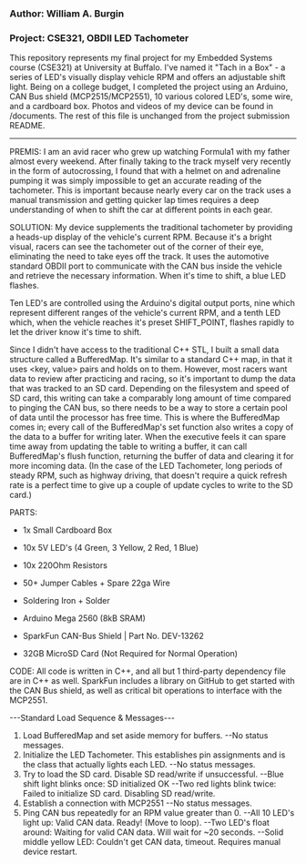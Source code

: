 ### Author: William A. Burgin ###
### Project: CSE321, OBDII LED Tachometer ###

This repository represents my final project for my Embedded Systems course
(CSE321) at University at Buffalo. I've named it "Tach in a Box" - a series
of LED's visually display vehicle RPM and offers an adjustable shift light.
Being on a college budget, I completed the project using an Arduino, CAN Bus
shield (MCP2515/MCP2551), 10 various colored LED's, some wire, and a cardboard
box. Photos and videos of my device can be found in /documents. The rest of
this file is unchanged from the project submission README.

------------------------------------------------------------------------------

PREMIS: I am an avid racer who grew up watching Formula1 with my father almost
every weekend. After finally taking to the track myself very recently in the form of autocrossing,
I found that with a helmet on and adrenaline pumping it was simply impossible to get an accurate
reading of the tachometer. This is important because nearly every car on the track uses
a manual transmission and getting quicker lap times requires a deep understanding
of when to shift the car at different points in each gear.

SOLUTION: My device supplements the traditional tachometer by providing a heads-up display
of the vehicle's current RPM. Because it's a bright visual, racers can see the tachometer
out of the corner of their eye, eliminating the need to take eyes off the track. It uses
the automotive standard OBDII port to communicate with the CAN bus inside the vehicle
and retrieve the necessary information. When it's time to shift, a blue LED flashes.

Ten LED's are controlled using the Arduino's digital output ports, nine which
represent different ranges of the vehicle's current RPM, and a tenth LED which,
when the vehicle reaches it's preset SHIFT_POINT, flashes rapidly to let the
driver know it's time to shift.

Since I didn't have access to the traditional C++ STL, I built a small data structure
called a BufferedMap. It's similar to a standard C++ map, in that it uses <key, value> pairs
and holds on to them. However, most racers want data to review after practicing and racing,
so it's important to dump the data that was tracked to an SD card. Depending on the
filesystem and speed of SD card, this writing can take a comparably long amount
of time compared to pinging the CAN bus, so there needs to be a way to store a
certain pool of data until the processor has free time. This is where the
BufferedMap comes in; every call of the BufferedMap's set function also writes
a copy of the data to a buffer for writing later. When the executive feels it can
spare time away from updating the table to writing a buffer, it can call BufferedMap's
flush function, returning the buffer of data and clearing it for more incoming data.
(In the case of the LED Tachometer, long periods of steady RPM, such as highway driving,
 that doesn't require a quick refresh rate is a perfect time to give up a couple of update
 cycles to write to the SD card.)

 PARTS:
  - 1x Small Cardboard Box
  - 10x 5V LED's (4 Green, 3 Yellow, 2 Red, 1 Blue)
  - 10x 220Ohm Resistors
  - 50+ Jumper Cables + Spare 22ga Wire
  - Soldering Iron + Solder

  - Arduino Mega 2560 (8kB SRAM)
  - SparkFun CAN-Bus Shield | Part No. DEV-13262
  - 32GB MicroSD Card (Not Required for Normal Operation)

  CODE:
    All code is written in C++, and all but 1 third-party dependency file
    are in C++ as well. SparkFun includes a library on GitHub to get started
    with the CAN Bus shield, as well as critical bit operations to interface
    with the MCP2551.

---Standard Load Sequence & Messages---

1. Load BufferedMap and set aside memory for buffers.
      --No status messages.
2. Initialize the LED Tachometer. This establishes pin assignments and is the
    class that actually lights each LED.
      --No status messages.
3. Try to load the SD card. Disable SD read/write if unsuccessful.
      --Blue shift light blinks once: SD initialized OK
      --Two red lights blink twice: Failed to initialize SD card. Disabling SD read/write.
4. Establish a connection with MCP2551
      --No status messages.
5. Ping CAN bus repeatedly for an RPM value greater than 0.
      --All 10 LED's light up: Valid CAN data. Ready! (Move to loop).
      --Two LED's float around: Waiting for valid CAN data. Will wait for ~20 seconds.
      --Solid middle yellow LED: Couldn't get CAN data, timeout. Requires manual device restart.
